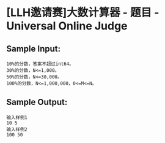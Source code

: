 # [LLH邀请赛]大数计算器 - 题目 - Universal Online Judge


## Sample Input: 
```
10%的分数，答案不超过int64。
30%的分数，N<=1,000。
50%的分数，N<=30,000。
100%的分数，N<=1,000,000，0<=M<=N。
```

## Sample Output: 
```
输入样例1
10 5
输入样例2 
100 50


```
